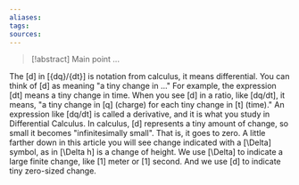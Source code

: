 ```yaml
---
aliases: 
tags: 
sources:
---
```

> [!abstract] Main point
> ...

The 
\[d\] in 
\[{dq}/{dt}\] is notation from calculus, it means differential.
You can think of 
\[d\] as meaning "a tiny change in ..."
For example, the expression 
\[dt\] means a tiny change in time. When you see 
\[d\] in a ratio, like 
\[dq/dt\], it means, "a tiny change in 
\[q\] (charge) for each tiny change in 
\[t\] (time)." An expression like 
\[dq/dt\] is called a derivative, and it is what you study in Differential Calculus.
In calculus, 
\[d\] represents a tiny amount of change, so small it becomes "infinitesimally small". That is, it goes to zero. A little farther down in this article you will see change indicated with a 
\[\Delta\] symbol, as in 
\[\Delta h\] is a change of height. We use 
\[\Delta\] to indicate a large finite change, like 
\[1\] meter or 
\[1\] second. And we use 
\[d\] to indicate tiny zero-sized change.